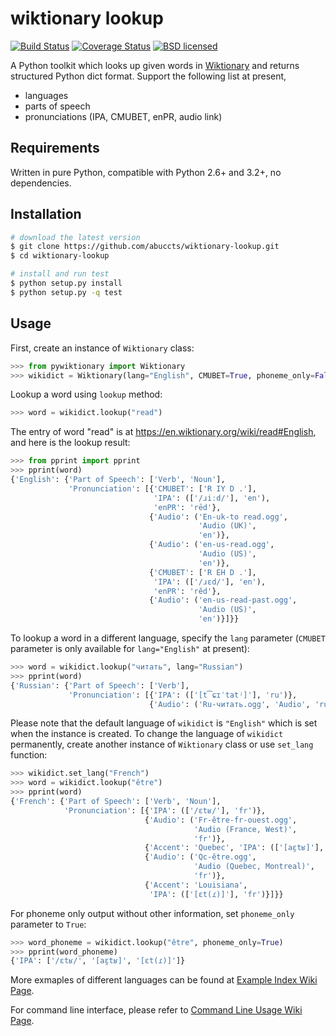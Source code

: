 wiktionary lookup
=================

[![Build Status](https://travis-ci.org/abuccts/wiktionary-lookup.svg?branch=master)](https://travis-ci.org/abuccts/wiktionary-lookup)
[![Coverage Status](https://coveralls.io/repos/github/abuccts/wiktionary-lookup/badge.svg?branch=master)](https://coveralls.io/github/abuccts/wiktionary-lookup?branch=master)
[![BSD licensed](https://img.shields.io/badge/License-BSD-blue.svg)](LICENSE)

A Python toolkit which looks up given words in [Wiktionary](https://www.wiktionary.org/) and returns structured Python dict format. Support the following list at present,
* languages
* parts of speech
* pronunciations (IPA, CMUBET, enPR, audio link)

Requirements
------------
Written in pure Python, compatible with Python 2.6+ and 3.2+, no dependencies.

Installation
------------
```sh
# download the latest version
$ git clone https://github.com/abuccts/wiktionary-lookup.git
$ cd wiktionary-lookup

# install and run test
$ python setup.py install
$ python setup.py -q test
```

Usage
-----
First, create an instance of `Wiktionary` class:
```py
>>> from pywiktionary import Wiktionary
>>> wikidict = Wiktionary(lang="English", CMUBET=True, phoneme_only=False)
```
Lookup a word using `lookup` method:
```py
>>> word = wikidict.lookup("read")
```
The entry of word "read" is at https://en.wiktionary.org/wiki/read#English, and here is the lookup result:
```py
>>> from pprint import pprint
>>> pprint(word)
{'English': {'Part of Speech': ['Verb', 'Noun'],
             'Pronunciation': [{'CMUBET': ['R IY D .'],
                                'IPA': (['/ɹiːd/'], 'en'),
                                'enPR': 'rēd'},
                               {'Audio': ('En-uk-to read.ogg',
                                          'Audio (UK)',
                                          'en')},
                               {'Audio': ('en-us-read.ogg',
                                          'Audio (US)',
                                          'en')},
                               {'CMUBET': ['R EH D .'],
                                'IPA': (['/ɹɛd/'], 'en'),
                                'enPR': 'rĕd'},
                               {'Audio': ('en-us-read-past.ogg',
                                          'Audio (US)',
                                          'en')}]}}
```
To lookup a word in a different language, specify the `lang` parameter (`CMUBET` parameter is only available for `lang="English"` at present):
```py
>>> word = wikidict.lookup("читать", lang="Russian")
>>> pprint(word)
{'Russian': {'Part of Speech': ['Verb'],
             'Pronunciation': [{'IPA': (['[t͡ɕɪˈtatʲ]'], 'ru')},
                               {'Audio': ('Ru-читать.ogg', 'Audio', 'ru')}]}}
```
Please note that the default language of `wikidict` is `"English"` which is set when the instance is created. To change the language of `wikidict` permanently, create another instance of `Wiktionary` class or use `set_lang` function:
```py
>>> wikidict.set_lang("French")
>>> word = wikidict.lookup("être")
>>> pprint(word)
{'French': {'Part of Speech': ['Verb', 'Noun'],
            'Pronunciation': [{'IPA': (['/ɛtʁ/'], 'fr')},
                              {'Audio': ('Fr-être-fr-ouest.ogg',
                                         'Audio (France, West)',
                                         'fr')},
                              {'Accent': 'Quebec', 'IPA': (['[aɛ̯tʁ]'], 'fr')},
                              {'Audio': ('Qc-être.ogg',
                                         'Audio (Quebec, Montreal)',
                                         'fr')},
                              {'Accent': 'Louisiana',
                               'IPA': (['[ɛt(ɾ)]'], 'fr')}]}}
```
For phoneme only output without other information, set `phoneme_only` parameter to `True`:
```py
>>> word_phoneme = wikidict.lookup("être", phoneme_only=True)
>>> pprint(word_phoneme)
{'IPA': ['/ɛtʁ/', '[aɛ̯tʁ]', '[ɛt(ɾ)]']}

```

More exmaples of different languages can be found at [Example Index Wiki Page](https://github.com/abuccts/wiktionary-lookup/wiki/Example%20Index).


For command line interface, please refer to [Command Line Usage Wiki Page](https://github.com/abuccts/wiktionary-lookup/wiki/Command-Line-Usage).

